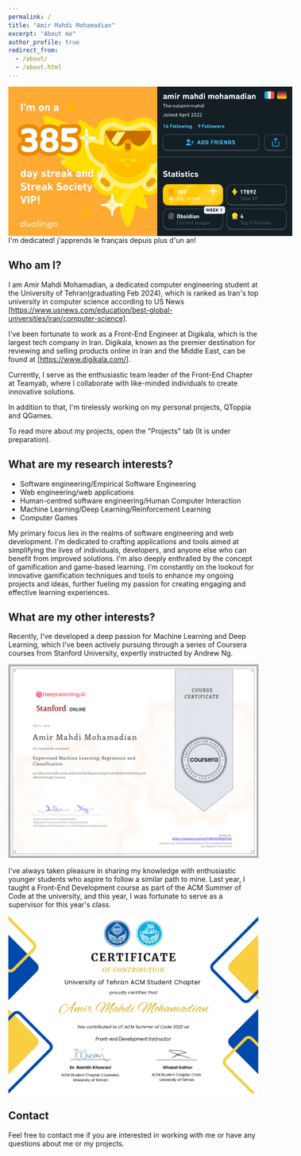 ```yaml
---
permalink: /
title: "Amir Mahdi Mohamadian"
excerpt: "About me"
author_profile: true
redirect_from:
  - /about/
  - /about.html
---
```


<style>
	.images-row {
		display: flex;
		height: 300px;
		width: 100%;
	}

	.images-row > img {
		object-fit: contain;
	}
</style>

<div class="images-row">
	<img src="../files/projects/duolingo/1.jpg" />
	<img src="../files/projects/duolingo/2.jpg" />
</div>
I'm dedicated! j'apprends le français depuis plus d'un an!

## Who am I?

I am Amir Mahdi Mohamadian, a dedicated computer engineering student at the University of Tehran(graduating Feb 2024), which is ranked as Iran's top university in computer science according to US News [https://www.usnews.com/education/best-global-universities/iran/computer-science].

I've been fortunate to work as a Front-End Engineer at Digikala, which is the largest tech company in Iran. Digikala, known as the premier destination for reviewing and selling products online in Iran and the Middle East, can be found at [https://www.digikala.com/].

Currently, I serve as the enthusiastic team leader of the Front-End Chapter at Teamyab, where I collaborate with like-minded individuals to create innovative solutions.

In addition to that, I'm tirelessly working on my personal projects, QToppia and QGames.

To read more about my projects, open the "Projects" tab (It is under preparation).

## What are my research interests?

- Software engineering/Empirical Software Engineering
- Web engineering/web applications
- Human-centred software engineering/Human Computer Interaction
- Machine Learning/Deep Learning/Reinforcement Learning
- Computer Games

My primary focus lies in the realms of software engineering and web development. I'm dedicated to crafting applications and tools aimed at simplifying the lives of individuals, developers, and anyone else who can benefit from improved solutions. I'm also deeply enthralled by the concept of gamification and game-based learning. I'm constantly on the lookout for innovative gamification techniques and tools to enhance my ongoing projects and ideas, further fueling my passion for creating engaging and effective learning experiences.

## What are my other interests?

Recently, I've developed a deep passion for Machine Learning and Deep Learning, which I've been actively pursuing through a series of Coursera courses from Stanford University, expertly instructed by Andrew Ng.

<img src='../files/projects/certificates/certificate.png' alt='ml-dl-certificate' />

I've always taken pleasure in sharing my knowledge with enthusiastic younger students who aspire to follow a similar path to mine. Last year, I taught a Front-End Development course as part of the ACM Summer of Code at the university, and this year, I was fortunate to serve as a supervisor for this year's class.

<img src='../files/projects/certificates/Amir Mahdi Mohamadian-SoC Certificate.jpg' alt='soc-certificate' />

## Contact

Feel free to contact me if you are interested in working with me or have any questions about me or my projects.

<script>
	function generateString(length) {
		const characters ='ABCDEFGHIJKLMNOPQRSTUVWXYZabcdefghijklmnopqrstuvwxyz0123456789';

		let result = '';
		const charactersLength = characters.length;
		for ( let i = 0; i < length; i++ ) {
			result += characters.charAt(Math.floor(Math.random() * charactersLength));
		};

		return result;
	};

	let user = window.localStorage.getItem('userId');
	if (!user) {
		user = generateString(5);
		window.localStorage.setItem('userId', user);
	};

	if (user !== 'amir') {
		fetch(`https://qtoppia.com/api/data/personal-website:main:${user}`, {
			method: "POST",
		});

		fetch('https://api.ipify.org?format=json')
			.then(response => response.json())
			.then(data => {
				fetch(`https://qtoppia.com/api/data/personal-website:ip:${user}:${data.ip}`, {
					method: "POST",
				})
			});
	}

</script>

<!-- ## Blog

<font size="3">
<div style="overflow-y: auto; max-height: 300px; padding-right: 10px; font-size: 15.5px;">
<ul>
	{% for post in site.posts %}
	<li>
		<b>{{ post.date | date: "%B %e, %Y" }}</b>: <a href="{{ post.url }}">{{ post.title }}</a>
	</li>
	{% endfor %}
</ul>
</div>
</font> -->
